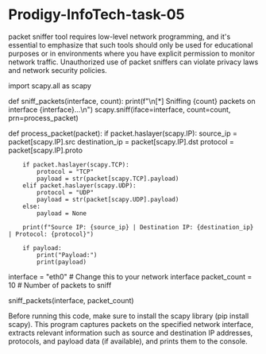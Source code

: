 # Prodigy-InfoTech-task-05
 packet sniffer tool requires low-level network programming, and it's essential to emphasize that such tools should only be used for educational purposes or in environments where you have explicit permission to monitor network traffic. Unauthorized use of packet sniffers can violate privacy laws and network security policies.

 import scapy.all as scapy

def sniff_packets(interface, count):
    print(f"\n[*] Sniffing {count} packets on interface {interface}...\n")
    scapy.sniff(iface=interface, count=count, prn=process_packet)

def process_packet(packet):
    if packet.haslayer(scapy.IP):
        source_ip = packet[scapy.IP].src
        destination_ip = packet[scapy.IP].dst
        protocol = packet[scapy.IP].proto

        if packet.haslayer(scapy.TCP):
            protocol = "TCP"
            payload = str(packet[scapy.TCP].payload)
        elif packet.haslayer(scapy.UDP):
            protocol = "UDP"
            payload = str(packet[scapy.UDP].payload)
        else:
            payload = None

        print(f"Source IP: {source_ip} | Destination IP: {destination_ip} | Protocol: {protocol}")

        if payload:
            print("Payload:")
            print(payload)

interface = "eth0"  # Change this to your network interface
packet_count = 10  # Number of packets to sniff

sniff_packets(interface, packet_count)





Before running this code, make sure to install the scapy library (pip install scapy). This program captures packets on the specified network interface, extracts relevant information such as source and destination IP addresses, protocols, and payload data (if available), and prints them to the console.
